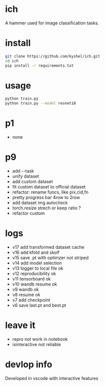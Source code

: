 # ich
A hammer used for image classification tasks. 

# install
``` bash
git clone https://github.com/kyshel/ich.git
cd ich
pip install -r requirements.txt
```

# usage
``` bash
python train.py 
python train.py --model resnet18 
```

# p1
- none

# p9
- add --task
- unify dataset
- add custom dataset
- fit custom dataset to official dataset 
- refactor: rename funcs, like pix,cid,fn
- pretty progress bar 4row to 2row
- add dataset img autocheck 
- torch.resize  strech or keep ratio ? 
- refactor custom


# logs
- v17 add transformed dataset cache 
- v16 add kfold and skolf  
- v15 save .pt with optimzer not striped
- v14 add model selection
- v13 logger to local file ok 
- v12 reproducibility ok
- v11 tensorboard ok
- v10 wandb resume ok
- v9 wandb ok
- v8 resume ok
- v7 add checkpoint 
- v6 save last.pt and best.pt

# leave it 
- repro not work in notebook
- isinteractive not reliable

# devlop info
Developed in vscode with interactive features


 